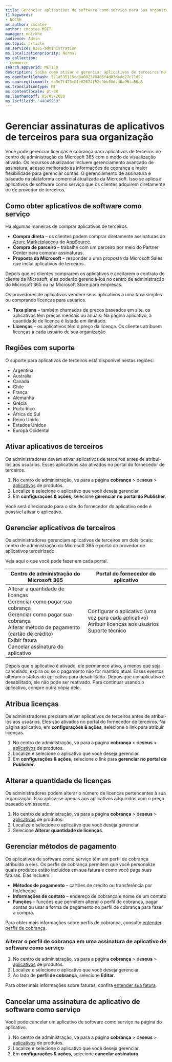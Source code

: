 ```yaml
---
title: Gerenciar aplicativos de software como serviço para sua organização
f1.keywords:
- NOCSH
ms.author: cmcatee
author: cmcatee-MSFT
manager: mnirkhe
audience: Admin
ms.topic: article
ms.service: o365-administration
ms.localizationpriority: Normal
ms.collection:
- commerce
search.appverid: MET150
description: Saiba como ativar e gerenciar aplicativos de terceiros no centro de administração do Microsoft 365.
ms.openlocfilehash: 521a535115cd3a082348485f4d03dade27c71d92
ms.sourcegitcommit: eb3c7f473e8fe62624f52c9bb38dcd6a96fa58a3
ms.translationtype: MT
ms.contentlocale: pt-BR
ms.lasthandoff: 05/05/2020
ms.locfileid: "44045959"
---
```

# <a name="manage-third-party-app-subscriptions-for-your-organization"></a>Gerenciar assinaturas de aplicativos de terceiros para sua organização

Você pode gerenciar licenças e cobrança para aplicativos de terceiros no centro de administração do Microsoft 365 com o modo de visualização ativado. Os recursos atualizados incluem gerenciamento avançado de assinatura, acesso melhorado às informações de cobrança e maior flexibilidade para gerenciar contas. O gerenciamento de assinatura é baseado na plataforma comercial atualizada da Microsoft. Isso se aplica a aplicativos de software como serviço que os clientes adquirem diretamente ou de provedor de terceiros.

## <a name="how-to-get-software-as-a-service-apps"></a>Como obter aplicativos de software como serviço

Há algumas maneiras de comprar aplicativos de terceiros.

- **Compra direta** – os clientes podem comprar diretamente assinaturas do [Azure Marketplace](https://azuremarketplace.microsoft.com/marketplace/)ou do [AppSource](https://www.appsource.com/).
- **Compra de parceiro** – trabalhe com um parceiro por meio do Partner Center para comprar assinaturas.
- **Proposta da Microsoft** – responder a uma proposta da Microsoft Sales que inclui aplicativos de terceiros.

Depois que os clientes comprarem os aplicativos e aceitarem o contrato do cliente da Microsoft, eles poderão gerenciá-los no centro de administração do Microsoft 365 ou na Microsoft Store para empresas.

Os provedores de aplicativos vendem seus aplicativos a uma taxa simples ou comprando licenças para usuários.

- **Taxa plana** – também chamados de preços baseados em site, os aplicativos têm preços mensais ou anuais. Na página aplicativo, a quantidade de licença é listada em ilimitado.
- **Licenças** – os aplicativos têm o preço da licença. Os clientes atribuem licenças a cada usuário de sua organização

## <a name="supported-regions"></a>Regiões com suporte

O suporte para aplicativos de terceiros está disponível nestas regiões:

- Argentina
- Austrália
- Canadá
- Chile
- França
- Alemanha
- Grécia
- Porto Rico
- África do Sul
- Reino Unido
- Estados Unidos
- Europa Ocidental

## <a name="activate-third-party-apps"></a>Ativar aplicativos de terceiros

Os administradores devem ativar aplicativos de terceiros antes de atribuí-los aos usuários. Esses aplicativos são ativados no portal do fornecedor de terceiros.

1. No centro de administração, vá para a página **cobrança** > de**seus** > <a href="https://go.microsoft.com/fwlink/p/?linkid=2125823" target="_blank">aplicativos</a> de produtos.
2. Localize e selecione o aplicativo que você deseja gerenciar.
3. Em **configurações & ações**, selecione **gerenciar no portal do Publisher**.

Você será direcionado para o site do fornecedor do aplicativo onde é possível ativar o aplicativo.

## <a name="manage-third-party-apps"></a>Gerenciar aplicativos de terceiros

Os administradores gerenciam aplicativos de terceiros em dois locais: centro de administração do Microsoft 365 e portal do provedor de aplicativos terceirizado.

Veja aqui o que você pode fazer em cada portal.

| Centro de administração do Microsoft 365 | Portal do fornecedor do aplicativo |
| --- | --- |
| Alterar a quantidade de licenças <br> Gerenciar como pagar sua cobrança <br> Gerenciar como pagar sua cobrança <br> Alterar método de pagamento (cartão de crédito) <br> Exibir fatura <br> Cancelar assinatura do aplicativo | Configurar o aplicativo (uma vez para cada aplicativo) <br> Atribuir licenças aos usuários <br> Suporte técnico |

Depois que o aplicativo é ativado, ele permanece ativo, a menos que seja cancelado, expira ou se o pagamento não for mantido atual. Esses eventos alteram o status do aplicativo para desabilitado. Depois que um aplicativo é desabilitado, ele não pode ser reativado. Para continuar usando o aplicativo, compre outra cópia dele.

## <a name="assign-licenses"></a>Atribua licenças

Os administradores precisam ativar aplicativos de terceiros antes de atribuí-los aos usuários. Eles são ativados no portal do fornecedor de terceiros. Na página aplicativo, em **configurações & ações**, selecione o link para atribuir licenças.

1. No centro de administração, vá para a página **cobrança** > de**seus** > <a href="https://go.microsoft.com/fwlink/p/?linkid=2125823" target="_blank">aplicativos</a> de produtos.
2. Localize e selecione o aplicativo que você deseja gerenciar.
3. Em **configurações & ações**, selecione o link para **gerenciar no portal do Publisher**.

## <a name="change-license-quantity"></a>Alterar a quantidade de licenças

Os administradores podem alterar o número de licenças pertencentes à sua organização. Isso aplica-se apenas aos aplicativos adquiridos com o preço baseado em assento.

1. No centro de administração, vá para a página **cobrança** > de**seus** > <a href="https://go.microsoft.com/fwlink/p/?linkid=2125823" target="_blank">aplicativos</a> de produtos.
2. Localize e selecione o aplicativo que você deseja gerenciar.
3. Selecione **Alterar quantidade de licenças**.

## <a name="manage-payment-methods"></a>Gerenciar métodos de pagamento

Os aplicativos de software como serviço têm um perfil de cobrança atribuído a eles. Os perfis de cobrança permitem que você personalize quais produtos estão incluídos em sua fatura e como você paga suas faturas. Elas incluem:

- **Métodos de pagamento** – cartões de crédito ou transferência por fio/cheque
- **Informações de contato** – endereço de cobrança e nome de um contato
- **Funções** – funções que permitem alterar o perfil de cobrança, pagar contas ou usar a forma de pagamento no perfil de cobrança para fazer a compra.

Para obter mais informações sobre perfis de cobrança, consulte [entender perfis de cobrança](https://docs.microsoft.com/microsoft-store/billing-profile).

### <a name="change-the-billing-profile-on-a-software-as-a-service-app-subscription"></a>Alterar o perfil de cobrança em uma assinatura de aplicativo de software como serviço

1. No centro de administração, vá para a página **cobrança** > de**seus** > <a href="https://go.microsoft.com/fwlink/p/?linkid=2125823" target="_blank">aplicativos</a> de produtos.
2. Localize e selecione o aplicativo que você deseja gerenciar.
3. Ao lado de **perfil de cobrança**, selecione **Editar**.

Para obter mais informações sobre faturas, confira [entender sua fatura](billing-and-payments/understand-your-invoice.md).

## <a name="cancel-a-software-as-a-service-app-subscription"></a>Cancelar uma assinatura de aplicativo de software como serviço

Você pode cancelar um aplicativo de software como serviço na página do aplicativo.

1. No centro de administração, vá para a página **cobrança** > de**seus** > <a href="https://go.microsoft.com/fwlink/p/?linkid=2125823" target="_blank">aplicativos</a> de produtos.
2. Localize e selecione o aplicativo que você deseja gerenciar.
3. Em **configurações & ações**, selecione **cancelar assinatura**.